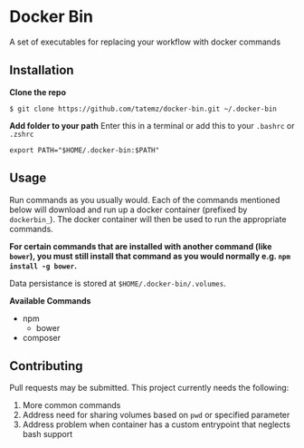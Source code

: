 # Docker Bin

A set of executables for replacing your workflow with docker commands


## Installation

**Clone the repo**
```
$ git clone https://github.com/tatemz/docker-bin.git ~/.docker-bin
```

**Add folder to your path**
Enter this in a terminal or add this to your `.bashrc` or `.zshrc`

```
export PATH="$HOME/.docker-bin:$PATH"
```

## Usage

Run commands as you usually would. Each of the commands mentioned below will download and run up a docker container (prefixed by `dockerbin_`). The docker container will then be used to run the appropriate commands.

**For certain commands that are installed with another command (like `bower`), you must still install that command as you would normally e.g. `npm install -g bower`.**

Data persistance is stored at `$HOME/.docker-bin/.volumes`.

**Available Commands**

* npm
  * bower
* composer


## Contributing
Pull requests may be submitted. This project currently needs the following:

1. More common commands
2. Address need for sharing volumes based on `pwd` or specified parameter
3. Address problem when container has a custom entrypoint that neglects bash support
